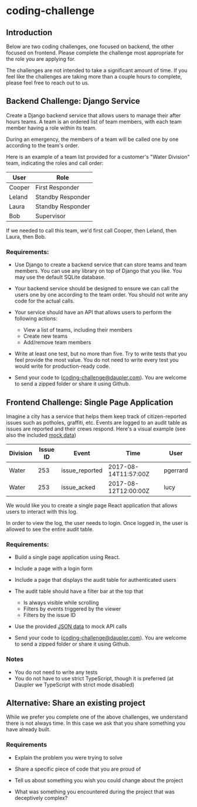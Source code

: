 # coding-challenge

## Introduction

Below are two coding challenges, one focused on backend, the other focused on frontend. Please complete the challenge most appropriate for the role you are applying for.

The challenges are not intended to take a significant amount of time. If you feel like the challenges are taking more than a couple hours to complete, please feel free to reach out to us.

## Backend Challenge: Django Service

Create a Django backend service that allows users to manage their after hours teams. A team is an ordered list of team members, with each team member having a role within its team.

During an emergency, the members of a team will be called one by one according to the team's order.

Here is an example of a team list provided for a customer's "Water Division" team, indicating the roles and call order:

| User   | Role              |
| ------ | ----------------- |
| Cooper | First Responder   |
| Leland | Standby Responder |
| Laura  | Standby Responder |
| Bob    | Supervisor        |

If we needed to call this team, we'd first call Cooper, then Leland, then Laura, then Bob.

### Requirements:

- Use Django to create a backend service that can store teams and team members. You can use any library on top of Django that you like. You may use the default SQLite database.
- Your backend service should be designed to ensure we can call the users one by one according to the team order.  You should not write any code for the actual calls.
- Your service should have an API that allows users to perform the following actions:

  - View a list of teams, including their members
  - Create new teams
  - Add/remove team members

- Write at least one test, but no more than five. Try to write tests that you feel provide the most value. You do not need to write every test you would write for production-ready code.
- Send your code to (coding-challenge@daupler.com). You are welcome to send a zipped folder or share it using Github.

## Frontend Challenge: Single Page Application

Imagine a city has a service that helps them keep track of citizen-reported issues such as potholes, graffiti, etc. Events are logged to an audit table as issues are reported and their crews respond. Here's a visual example (see also the included [mock data](spa_mock_data.json))

| Division | Issue ID | Event          | Time                 | User     |
| -------- | -------- | -------------- | -------------------- | -------- |
| Water    | 253      | issue_reported | 2017-08-14T11:57:00Z | pgerrard |
| Water    | 253      | issue_acked    | 2017-08-12T12:00:00Z | lucy     |

We would like you to create a single page React application that allows users to interact with this log.

In order to view the log, the user needs to login. Once logged in, the user is allowed to see the entire audit table.

### Requirements:

- Build a single page application using React.
- Include a page with a login form
- Include a page that displays the audit table for authenticated users
- The audit table should have a filter bar at the top that

  - Is always visible while scrolling
  - Filters by events triggered by the viewer
  - Filters by the issue ID

- Use the provided [JSON data](spa_mock_data.json) to mock API calls
- Send your code to (coding-challenge@daupler.com). You are welcome to send a zipped folder or share it using Github.

### Notes

- You do not need to write any tests
- You do not have to use strict TypeScript, though it is preferred (at Daupler we TypeScript with strict mode disabled)

## Alternative: Share an existing project

While we prefer you complete one of the above challenges, we understand there is not always time. In this case we ask that you share something you have already built.

### Requirements

- Explain the problem you were trying to solve

- Share a specific piece of code that you are proud of

- Tell us about something you wish you could change about the project

- What was something you encountered during the project that was deceptively complex?
